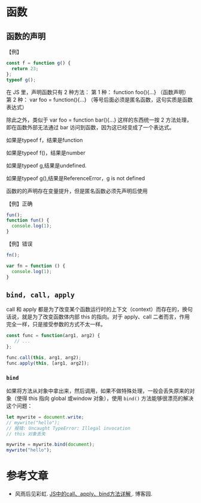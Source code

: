 # 函数

## 函数的声明

【例】

```js
const f = function g() {
  return 23;
};
typeof g();
```

在 JS 里，声明函数只有 2 种方法：
第 1 种： function foo(){...} （函数声明）
第 2 种： var foo = function(){...} （等号后面必须是匿名函数，这句实质是函数表达式）

除此之外，类似于 var foo = function bar(){...} 这样的东西统一按 2 方法处理，即在函数外部无法通过 bar 访问到函数，因为这已经变成了一个表达式。

如果是typeof f，结果是function

如果是typeof f()，结果是number

如果是typeof g,结果是undefined.

如果是typeof g(),结果是ReferenceError，g is not defined



函数的的声明存在变量提升，但是匿名函数必须先声明后使用

【例】正确

```js
fun();
function fun() {
  console.log(1);
}
```

【例】错误

```js
fn();

var fn = function () {
  console.log(1);
}
```





## `bind, call, apply`

call 和 apply 都是为了改变某个函数运行时的上下文（context）而存在的，换句话说，就是为了改变函数体内部 this 的指向。对于 apply、call 二者而言，作用完全一样，只是接受参数的方式不太一样。

```js
const func = function(arg1, arg2) {
   // ...  
};

func.call(this, arg1, arg2);
func.apply(this, [arg1, arg2]);
```

### `bind`

如果将方法从对象中拿出来，然后调用，如果不做特殊处理，一般会丢失原来的对象（使得 this 指向 global 或window 对象），使用 `bind()` 方法能够很漂亮的解决这个问题： 

```js
let mywrite = document.write;
// mywrite("hello"); 
// 报错: Uncaught TypeError: Illegal invocation
// this 对象丢失

mywrite = mywrite.bind(document);
mywrite("hello");
```



# 参考文章

- 风雨后见彩虹. [JS中的call、apply、bind方法详解 ](https://www.cnblogs.com/moqiutao/p/7371988.html). 博客园.

